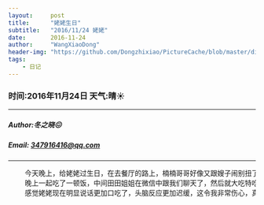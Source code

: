 ```yaml
---
layout:     post
title:      "姥姥生日"
subtitle:   "2016/11/24 姥姥"
date:       2016-11-24
author:     "WangXiaoDong"
header-img: "https://github.com/Dongzhixiao/PictureCache/blob/master/diaryPic/20161124.jpg?raw=true"
tags:
    - 日记
---
```


### 时间:2016年11月24日 天气:晴:sunny:
-----
#####   Author:冬之晓:confounded:
#####   Email: 347916416@qq.com
----------

<pre>
    今天晚上，给姥姥过生日，在去餐厅的路上，楠楠哥哥好像又跟嫂子闹别扭了，不跟他一起坐出租车，哎，囧。
    晚上一起吃了一顿饭，中间田田姐姐在微信中跟我们聊天了，然后就大吃特吃了一顿，晚上和姥姥一起回家，住在了姥姥家，
    感觉姥姥现在明显说话更加口吃了，头脑反应更加迟缓，这令我非常伤心，真的希望姥姥能够好起来！
</pre>
